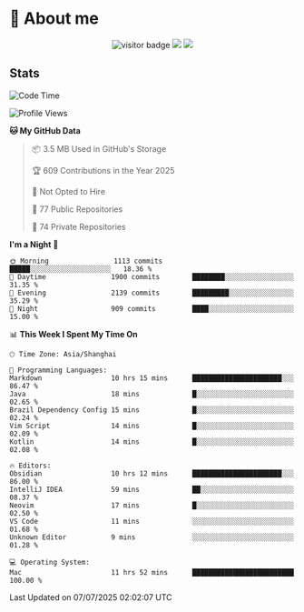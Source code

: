 <!-- ![](https://youpai.roccoshi.top/img/20200804214216.png) -->

# 🧐 About me
 
<p align="center">
<img src="https://visitor-badge.laobi.icu/badge?page_id=Lincest.Lincest&title=hits" alt="visitor badge"/>
<a href="mailto:imroccoshi@gmail.com"><img src="https://img.shields.io/badge/gmail-imroccoshi%40gmail.com-red"></a>
<a href="https://blog.roccoshi.top"><img src="https://img.shields.io/badge/blog-roccoshi-green"></a>
</p>

## Stats

<!--START_SECTION:waka-->
![Code Time](http://img.shields.io/badge/Code%20Time-2%2C537%20hrs%2047%20mins-blue)

![Profile Views](http://img.shields.io/badge/Profile%20Views-0-blue)

**🐱 My GitHub Data** 

> 📦 3.5 MB Used in GitHub's Storage 
 > 
> 🏆 609 Contributions in the Year 2025
 > 
> 🚫 Not Opted to Hire
 > 
> 📜 77 Public Repositories 
 > 
> 🔑 74 Private Repositories 
 > 
**I'm a Night 🦉** 

```text
🌞 Morning                1113 commits        █████░░░░░░░░░░░░░░░░░░░░   18.36 % 
🌆 Daytime                1900 commits        ████████░░░░░░░░░░░░░░░░░   31.35 % 
🌃 Evening                2139 commits        █████████░░░░░░░░░░░░░░░░   35.29 % 
🌙 Night                  909 commits         ████░░░░░░░░░░░░░░░░░░░░░   15.00 % 
```


📊 **This Week I Spent My Time On** 

```text
🕑︎ Time Zone: Asia/Shanghai

💬 Programming Languages: 
Markdown                 10 hrs 15 mins      ██████████████████████░░░   86.47 % 
Java                     18 mins             █░░░░░░░░░░░░░░░░░░░░░░░░   02.65 % 
Brazil Dependency Config 15 mins             █░░░░░░░░░░░░░░░░░░░░░░░░   02.24 % 
Vim Script               14 mins             █░░░░░░░░░░░░░░░░░░░░░░░░   02.09 % 
Kotlin                   14 mins             █░░░░░░░░░░░░░░░░░░░░░░░░   02.08 % 

🔥 Editors: 
Obsidian                 10 hrs 12 mins      ██████████████████████░░░   86.00 % 
IntelliJ IDEA            59 mins             ██░░░░░░░░░░░░░░░░░░░░░░░   08.37 % 
Neovim                   17 mins             █░░░░░░░░░░░░░░░░░░░░░░░░   02.50 % 
VS Code                  11 mins             ░░░░░░░░░░░░░░░░░░░░░░░░░   01.68 % 
Unknown Editor           9 mins              ░░░░░░░░░░░░░░░░░░░░░░░░░   01.28 % 

💻 Operating System: 
Mac                      11 hrs 52 mins      █████████████████████████   100.00 % 
```


 Last Updated on 07/07/2025 02:02:07 UTC
<!--END_SECTION:waka-->


